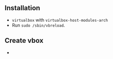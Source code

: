## Installation
- `virtualbox` with `virtualbox-host-modules-arch`
- Run `sudo /sbin/vbreload`.

## Create vbox
-
